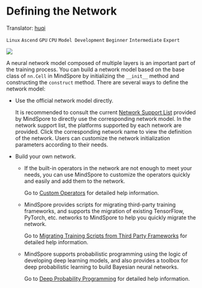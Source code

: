 # Defining the Network

Translator: [huqi](https://gitee.com/hu-qi)

`Linux` `Ascend` `GPU` `CPU` `Model Development` `Beginner` `Intermediate` `Expert`

<a href="https://gitee.com/mindspore/docs/blob/r1.3/docs/mindspore/programming_guide/source_en/defining_the_network.md" target="_blank"><img src="https://gitee.com/mindspore/docs/raw/master/resource/_static/logo_source.png"></a>

A neural network model composed of multiple layers is an important part of the training process. You can build a network model based on the base class of `nn.Cell` in MindSpore by initializing the `__init__` method and constructing the `construct` method. There are several ways to define the network model:

- Use the official network model directly.

  It is recommended to consult the current [Network Support List](https://www.mindspore.cn/doc/note/en/master/network_list_ms.html) provided by MindSpore to directly use the corresponding network model. In the network support list, the platforms supported by each network are provided. Click the corresponding network name to view the definition of the network. Users can customize the network initialization parameters according to their needs.

- Build your own network.

    - If the built-in operators in the network are not enough to meet your needs, you can use MindSpore to customize the operators quickly and easily and add them to the network.

      Go to [Custom Operators](https://www.mindspore.cn/tutorial/training/en/master/advanced_use/custom_operator.html) for detailed help information.

    - MindSpore provides scripts for migrating third-party training frameworks, and supports the migration of existing TensorFlow, PyTorch, etc. networks to MindSpore to help you quickly migrate the network.

      Go to [Migrating Training Scripts from Third Party Frameworks](https://www.mindspore.cn/tutorial/training/en/master/advanced_use/migrate_script.html) for detailed help information.

    - MindSpore supports probabilistic programming using the logic of developing deep learning models, and also provides a toolbox for deep probabilistic learning to build Bayesian neural networks.

      Go to [Deep Probability Programming](https://www.mindspore.cn/tutorial/training/en/master/advanced_use/apply_deep_probability_programming.html) for detailed help information.
